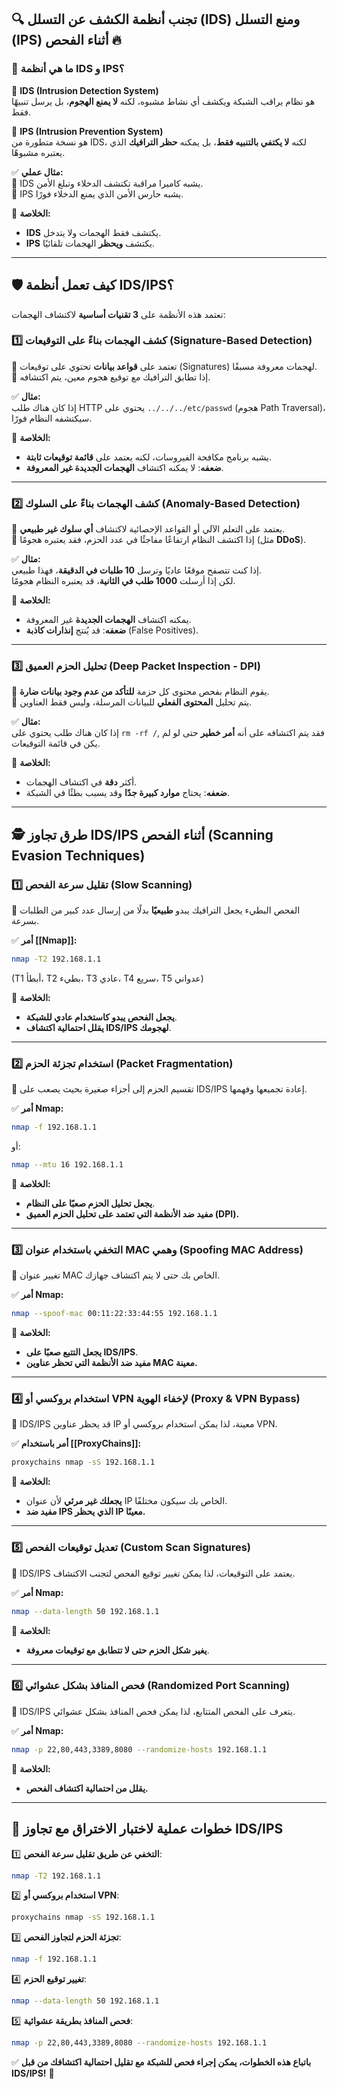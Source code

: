  ## **🔍 تجنب أنظمة الكشف عن التسلل (IDS) ومنع التسلل (IPS) أثناء الفحص 🔥**

### **📌 ما هي أنظمة IDS و IPS؟**

🔹 **IDS (Intrusion Detection System)**  
هو نظام يراقب الشبكة ويكشف أي نشاط مشبوه، لكنه **لا يمنع الهجوم**، بل يرسل تنبيهًا فقط.

🔹 **IPS (Intrusion Prevention System)**  
هو نسخة متطورة من IDS، لكنه **لا يكتفي بالتنبيه فقط**، بل يمكنه **حظر الترافيك** الذي يعتبره مشبوهًا.

✅ **مثال عملي:**  
🔸 IDS يشبه كاميرا مراقبة تكتشف الدخلاء وتبلغ الأمن.  
🔸 IPS يشبه حارس الأمن الذي يمنع الدخلاء فورًا.

📌 **الخلاصة:**

- **IDS** يكتشف فقط الهجمات ولا يتدخل.
- **IPS** يكتشف **ويحظر** الهجمات تلقائيًا.

---

## **🛡️ كيف تعمل أنظمة IDS/IPS؟**

تعتمد هذه الأنظمة على **3 تقنيات أساسية** لاكتشاف الهجمات:

### **1️⃣ كشف الهجمات بناءً على التوقيعات (Signature-Based Detection)**

🔹 تعتمد على **قواعد بيانات** تحتوي على توقيعات (Signatures) لهجمات معروفة مسبقًا.  
🔹 إذا تطابق الترافيك مع توقيع هجوم معين، يتم اكتشافه.

✅ **مثال:**  
إذا كان هناك طلب HTTP يحتوي على `../../../etc/passwd` (هجوم Path Traversal)، سيكتشفه النظام فورًا.

📌 **الخلاصة:**

- يشبه برنامج مكافحة الفيروسات، لكنه يعتمد على **قائمة توقيعات ثابتة**.
- **ضعفه**: لا يمكنه اكتشاف **الهجمات الجديدة غير المعروفة**.

---

### **2️⃣ كشف الهجمات بناءً على السلوك (Anomaly-Based Detection)**

🔹 يعتمد على التعلم الآلي أو القواعد الإحصائية لاكتشاف **أي سلوك غير طبيعي**.  
🔹 إذا اكتشف النظام ارتفاعًا مفاجئًا في عدد الحزم، فقد يعتبره هجومًا (مثل **DDoS**).

✅ **مثال:**  
إذا كنت تتصفح موقعًا عاديًا وترسل **10 طلبات في الدقيقة**، فهذا طبيعي.  
لكن إذا أرسلت **1000 طلب في الثانية**، قد يعتبره النظام هجومًا.

📌 **الخلاصة:**

- يمكنه اكتشاف **الهجمات الجديدة** غير المعروفة.
- **ضعفه**: قد يُنتج **إنذارات كاذبة** (False Positives).

---

### **3️⃣ تحليل الحزم العميق (Deep Packet Inspection - DPI)**

🔹 يقوم النظام بفحص محتوى كل حزمة **للتأكد من عدم وجود بيانات ضارة**.  
🔹 يتم تحليل **المحتوى الفعلي** للبيانات المرسلة، وليس فقط العناوين.

✅ **مثال:**  
إذا كان هناك طلب يحتوي على `rm -rf /`, فقد يتم اكتشافه على أنه **أمر خطير** حتى لو لم يكن في قائمة التوقيعات.

📌 **الخلاصة:**

- أكثر **دقة** في اكتشاف الهجمات.
- **ضعفه**: يحتاج **موارد كبيرة جدًا** وقد يسبب بطئًا في الشبكة.

---

## **🕵️ طرق تجاوز IDS/IPS أثناء الفحص (Scanning Evasion Techniques)**

### **1️⃣ تقليل سرعة الفحص (Slow Scanning)**

🔹 الفحص البطيء يجعل الترافيك يبدو **طبيعيًا** بدلًا من إرسال عدد كبير من الطلبات بسرعة.

✅ **أمر [[Nmap]]:**

```bash
nmap -T2 192.168.1.1
```

(T1 أبطأ، T2 بطيء، T3 عادي، T4 سريع، T5 عدواني)

📌 **الخلاصة:**

- **يجعل الفحص يبدو كاستخدام عادي للشبكة**.
- **يقلل احتمالية اكتشاف IDS/IPS لهجومك**.

---

### **2️⃣ استخدام تجزئة الحزم (Packet Fragmentation)**

🔹 تقسيم الحزم إلى أجزاء صغيرة بحيث يصعب على IDS/IPS إعادة تجميعها وفهمها.

✅ **أمر Nmap:**

```bash
nmap -f 192.168.1.1
```

أو:

```bash
nmap --mtu 16 192.168.1.1
```

📌 **الخلاصة:**

- **يجعل تحليل الحزم صعبًا على النظام**.
- **مفيد ضد الأنظمة التي تعتمد على تحليل الحزم العميق (DPI).**

---

### **3️⃣ التخفي باستخدام عنوان MAC وهمي (Spoofing MAC Address)**

🔹 تغيير عنوان MAC الخاص بك حتى لا يتم اكتشاف جهازك.

✅ **أمر Nmap:**

```bash
nmap --spoof-mac 00:11:22:33:44:55 192.168.1.1
```

📌 **الخلاصة:**

- **يجعل التتبع صعبًا على IDS/IPS**.
- **مفيد ضد الأنظمة التي تحظر عناوين MAC معينة.**

---

### **4️⃣ استخدام بروكسي أو VPN لإخفاء الهوية (Proxy & VPN Bypass)**

🔹 IDS/IPS قد يحظر عناوين IP معينة، لذا يمكن استخدام بروكسي أو VPN.

✅ **أمر باستخدام [[ProxyChains]]:**

```bash
proxychains nmap -sS 192.168.1.1
```

📌 **الخلاصة:**

- **يجعلك غير مرئي** لأن عنوان IP الخاص بك سيكون مختلفًا.
- **مفيد ضد IPS الذي يحظر IP معينًا.**

---

### **5️⃣ تعديل توقيعات الفحص (Custom Scan Signatures)**

🔹 IDS/IPS يعتمد على التوقيعات، لذا يمكن تغيير توقيع الفحص لتجنب الاكتشاف.

✅ **أمر Nmap:**

```bash
nmap --data-length 50 192.168.1.1
```

📌 **الخلاصة:**

- **يغير شكل الحزم حتى لا تتطابق مع توقيعات معروفة**.

---

### **6️⃣ فحص المنافذ بشكل عشوائي (Randomized Port Scanning)**

🔹 IDS/IPS يتعرف على الفحص المتتابع، لذا يمكن فحص المنافذ بشكل عشوائي.

✅ **أمر Nmap:**

```bash
nmap -p 22,80,443,3389,8080 --randomize-hosts 192.168.1.1
```

📌 **الخلاصة:**

- **يقلل من احتمالية اكتشاف الفحص.**

---

## **🚀 خطوات عملية لاختبار الاختراق مع تجاوز IDS/IPS**

1️⃣ **التخفي عن طريق تقليل سرعة الفحص**:

```bash
nmap -T2 192.168.1.1
```

2️⃣ **استخدام بروكسي أو VPN**:

```bash
proxychains nmap -sS 192.168.1.1
```

3️⃣ **تجزئة الحزم لتجاوز الفحص**:

```bash
nmap -f 192.168.1.1
```

4️⃣ **تغيير توقيع الحزم**:

```bash
nmap --data-length 50 192.168.1.1
```

5️⃣ **فحص المنافذ بطريقة عشوائية**:

```bash
nmap -p 22,80,443,3389,8080 --randomize-hosts 192.168.1.1
```

✅ **باتباع هذه الخطوات، يمكن إجراء فحص للشبكة مع تقليل احتمالية اكتشافك من قبل IDS/IPS!** 🚀